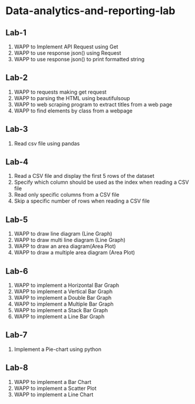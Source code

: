 # Data-analytics-and-reporting-lab

## Lab-1
1. WAPP to Implement API Request using Get
2. WAPP to use response json() using Request
3. WAPP to use response json() to print formatted string

## Lab-2
1. WAPP to requests making get request
2. WAPP to parsing the HTML using beautifulsoup
3. WAPP to web scraping program to extract titles from a web page
4. WAPP to find elements by class from a webpage

## Lab-3
1. Read csv file using pandas

## Lab-4
1. Read a CSV file and display the first 5 rows of the dataset
2. Specify which column should be used as the index when reading a CSV file
3. Read only specific columns from a CSV file
4. Skip a specific number of rows when reading a CSV file

## Lab-5
1. WAPP to draw line diagram (Line Graph)
2. WAPP to draw multi line diagram (Line Graph)
3. WAPP to draw an area diagram(Area Plot)
4. WAPP to draw a multiple area diagram (Area Plot)

## Lab-6
1. WAPP to implement a Horizontal Bar Graph
2. WAPP to implement a Vertical Bar Graph
3. WAPP to implement a Double Bar Graph
4. WAPP to implement a Multiple Bar Graph
5. WAPP to implement a Stack Bar Graph
6. WAPP to implement a Line Bar Graph 

## Lab-7
1. Implement a Pie-chart using python

## Lab-8
1. WAPP to implement a Bar Chart
2. WAPP to implement a Scatter Plot
3. WAPP to implement a Line Chart